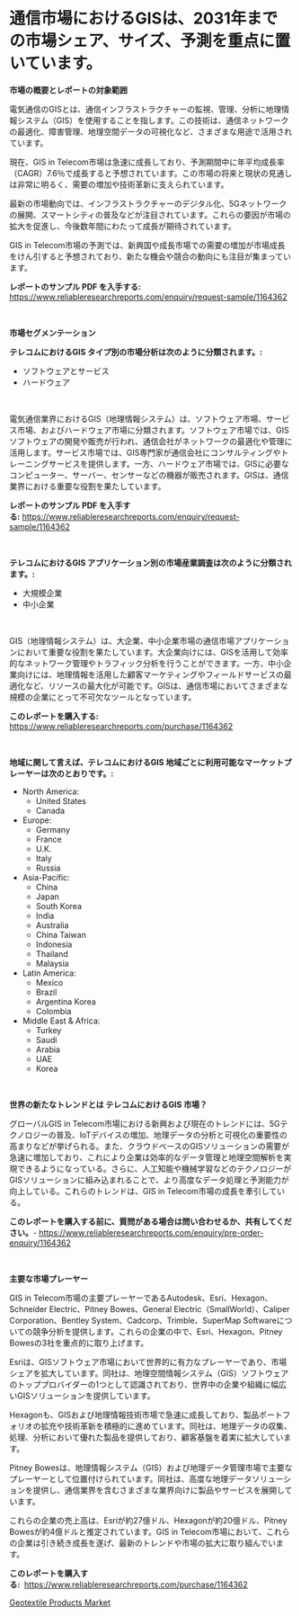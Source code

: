<p><h1>通信市場におけるGISは、2031年までの市場シェア、サイズ、予測を重点に置いています。</h1></p><p><strong>市場の概要とレポートの対象範囲</strong></p>
<p><p>電気通信のGISとは、通信インフラストラクチャーの監視、管理、分析に地理情報システム（GIS）を使用することを指します。この技術は、通信ネットワークの最適化、障害管理、地理空間データの可視化など、さまざまな用途で活用されています。</p><p>現在、GIS in Telecom市場は急速に成長しており、予測期間中に年平均成長率（CAGR）7.6％で成長すると予想されています。この市場の将来と現状の見通しは非常に明るく、需要の増加や技術革新に支えられています。</p><p>最新の市場動向では、インフラストラクチャーのデジタル化、5Gネットワークの展開、スマートシティの普及などが注目されています。これらの要因が市場の拡大を促進し、今後数年間にわたって成長が期待されています。</p><p>GIS in Telecom市場の予測では、新興国や成長市場での需要の増加が市場成長をけん引すると予想されており、新たな機会や競合の動向にも注目が集まっています。</p></p>
<p><strong>レポートのサンプル PDF を入手する:</strong> <a href="https://www.reliableresearchreports.com/enquiry/request-sample/1164362">https://www.reliableresearchreports.com/enquiry/request-sample/1164362</a></p>
<p>&nbsp;</p>
<p><strong>市場セグメンテーション</strong></p>
<p><strong>テレコムにおけるGIS タイプ別の市場分析は次のように分類されます。:</strong></p>
<p><ul><li>ソフトウェアとサービス</li><li>ハードウェア</li></ul></p>
<p>&nbsp;</p>
<p><p>電気通信業界におけるGIS（地理情報システム）は、ソフトウェア市場、サービス市場、およびハードウェア市場に分類されます。ソフトウェア市場では、GISソフトウェアの開発や販売が行われ、通信会社がネットワークの最適化や管理に活用します。サービス市場では、GIS専門家が通信会社にコンサルティングやトレーニングサービスを提供します。一方、ハードウェア市場では、GISに必要なコンピューター、サーバー、センサーなどの機器が販売されます。GISは、通信業界における重要な役割を果たしています。</p></p>
<p><strong>レポートのサンプル PDF を入手する:</strong>&nbsp;<a href="https://www.reliableresearchreports.com/enquiry/request-sample/1164362">https://www.reliableresearchreports.com/enquiry/request-sample/1164362</a></p>
<p>&nbsp;</p>
<p><strong> テレコムにおけるGIS アプリケーション別の市場産業調査は次のように分類されます。:</strong></p>
<p><ul><li>大規模企業</li><li>中小企業</li></ul></p>
<p>&nbsp;</p>
<p><p>GIS（地理情報システム）は、大企業、中小企業市場の通信市場アプリケーションにおいて重要な役割を果たしています。大企業向けには、GISを活用して効率的なネットワーク管理やトラフィック分析を行うことができます。一方、中小企業向けには、地理情報を活用した顧客マーケティングやフィールドサービスの最適化など、リソースの最大化が可能です。GISは、通信市場においてさまざまな規模の企業にとって不可欠なツールとなっています。</p></p>
<p><strong>このレポートを購入する:</strong>&nbsp; <a href="https://www.reliableresearchreports.com/purchase/1164362">https://www.reliableresearchreports.com/purchase/1164362</a></p>
<p>&nbsp;</p>
<p><strong>地域に関して言えば、テレコムにおけるGIS 地域ごとに利用可能なマーケットプレーヤーは次のとおりです。:</strong></p>
<p><ul>
    <li>
        North America:
        <ul>
            <li>United States</li>
            <li>Canada</li>
        </ul>
    </li>
    <li>
        Europe:
        <ul>
            <li>Germany</li>
            <li>France</li>
            <li>U.K.</li>
            <li>Italy</li>
            <li>Russia</li>
        </ul>
    </li>
    <li>
        Asia-Pacific:
        <ul>
            <li>China</li>
            <li>Japan</li>
            <li>South Korea</li>
            <li>India</li>
            <li>Australia</li>
            <li>China Taiwan</li>
            <li>Indonesia</li>
            <li>Thailand</li>
            <li>Malaysia</li>
        </ul>
    </li>
    <li>
        Latin America:
        <ul>
            <li>Mexico</li>
            <li>Brazil</li>
            <li>Argentina Korea</li>
            <li>Colombia</li>
        </ul>
    </li>
    <li>
        Middle East & Africa:
        <ul>
            <li>Turkey</li>
            <li>Saudi</li>
            <li>Arabia</li>
            <li>UAE</li>
            <li>Korea</li>
        </ul>
    </li>
    </ul></p>
<p>&nbsp;</p>
<p><strong>世界の新たなトレンドとは テレコムにおけるGIS 市場？</strong></p>
<p><p>グローバルGIS in Telecom市場における新興および現在のトレンドには、5Gテクノロジーの普及、IoTデバイスの増加、地理データの分析と可視化の重要性の高まりなどが挙げられる。また、クラウドベースのGISソリューションの需要が急速に増加しており、これにより企業は効率的なデータ管理と地理空間解析を実現できるようになっている。さらに、人工知能や機械学習などのテクノロジーがGISソリューションに組み込まれることで、より高度なデータ処理と予測能力が向上している。これらのトレンドは、GIS in Telecom市場の成長を牽引している。</p></p>
<p><strong>このレポートを購入する前に、質問がある場合は問い合わせるか、共有してください。</strong>- <a href="https://www.reliableresearchreports.com/enquiry/pre-order-enquiry/1164362">https://www.reliableresearchreports.com/enquiry/pre-order-enquiry/1164362</a></p>
<p>&nbsp;</p>
<p><strong>主要な市場プレーヤー</strong></p>
<p><p>GIS in Telecom市場の主要プレーヤーであるAutodesk、Esri、Hexagon、Schneider Electric、Pitney Bowes、General Electric（SmallWorld）、Caliper Corporation、Bentley System、Cadcorp、Trimble、SuperMap Softwareについての競争分析を提供します。これらの企業の中で、Esri、Hexagon、Pitney Bowesの3社を重点的に取り上げます。</p><p>Esriは、GISソフトウェア市場において世界的に有力なプレーヤーであり、市場シェアを拡大しています。同社は、地理空間情報システム（GIS）ソフトウェアのトッププロバイダーの1つとして認識されており、世界中の企業や組織に幅広いGISソリューションを提供しています。</p><p>Hexagonも、GISおよび地理情報技術市場で急速に成長しており、製品ポートフォリオの拡充や技術革新を積極的に進めています。同社は、地理データの収集、処理、分析において優れた製品を提供しており、顧客基盤を着実に拡大しています。</p><p>Pitney Bowesは、地理情報システム（GIS）および地理データ管理市場で主要なプレーヤーとして位置付けられています。同社は、高度な地理データソリューションを提供し、通信業界を含むさまざまな業界向けに製品やサービスを展開しています。</p><p>これらの企業の売上高は、Esriが約27億ドル、Hexagonが約20億ドル、Pitney Bowesが約4億ドルと推定されています。GIS in Telecom市場において、これらの企業は引き続き成長を遂げ、最新のトレンドや市場の拡大に取り組んでいます。</p></p>
<p><strong>このレポートを購入する:</strong>&nbsp;&nbsp;<a href="https://www.reliableresearchreports.com/purchase/1164362">https://www.reliableresearchreports.com/purchase/1164362</a></p>
<p><p><a href="https://full-wildebeest-80b.notion.site/Geotextile-Products-Market-Research-Report-Reveals-The-Latest-Trends-And-Opportunities-of-this-Marke-eda1742f325541fd8bd045f25da9d335">Geotextile Products Market</a></p></p>